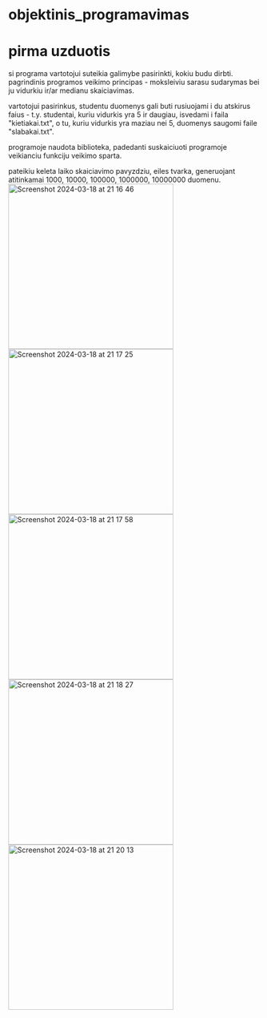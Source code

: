 # objektinis_programavimas
# pirma uzduotis

si programa vartotojui suteikia galimybe pasirinkti, kokiu budu dirbti. pagrindinis programos veikimo principas - moksleiviu sarasu sudarymas bei ju vidurkiu ir/ar medianu skaiciavimas.

vartotojui pasirinkus, studentu duomenys gali buti rusiuojami i du atskirus faius - t.y. studentai, kuriu vidurkis yra 5 ir daugiau, isvedami i faila "kietiakai.txt", o tu, kuriu vidurkis yra maziau nei 5, duomenys saugomi faile "slabakai.txt".

programoje naudota <chrono> biblioteka, padedanti suskaiciuoti programoje veikianciu funkciju veikimo sparta.

pateikiu keleta laiko skaiciavimo pavyzdziu, eiles tvarka, generuojant atitinkamai 1000, 10000, 100000, 1000000, 10000000 duomenu.
<img width="330" alt="Screenshot 2024-03-18 at 21 16 46" src="https://github.com/robke0224/objektinis_programavimas/assets/154459735/97b18217-58f7-4870-9a72-61f47eac7687">
<img width="330" alt="Screenshot 2024-03-18 at 21 17 25" src="https://github.com/robke0224/objektinis_programavimas/assets/154459735/fdb7c5f7-409b-45a9-a13b-5d6a81482c35">
<img width="330" alt="Screenshot 2024-03-18 at 21 17 58" src="https://github.com/robke0224/objektinis_programavimas/assets/154459735/f46c97cc-6db5-4c79-8476-2ad1838cebb6">
<img width="330" alt="Screenshot 2024-03-18 at 21 18 27" src="https://github.com/robke0224/objektinis_programavimas/assets/154459735/2b8f2e7f-35aa-4860-b3e6-1e236f2ddae3">
<img width="330" alt="Screenshot 2024-03-18 at 21 20 13" src="https://github.com/robke0224/objektinis_programavimas/assets/154459735/d7ef7e1b-8028-4cdf-bb74-5c7ea90c2b24">
